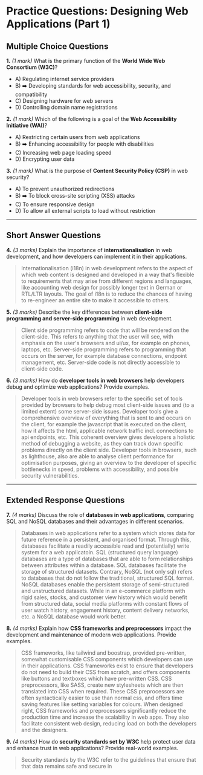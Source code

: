 # **Practice Questions: Designing Web Applications (Part 1)**

## **Multiple Choice Questions**

**1.** *(1 mark)* What is the primary function of the **World Wide Web Consortium (W3C)**?  
   - A) Regulating internet service providers  
   - B) ➡️ Developing standards for web accessibility, security, and compatibility  
   - C) Designing hardware for web servers  
   - D) Controlling domain name registrations  

**2.** *(1 mark)* Which of the following is a goal of the **Web Accessibility Initiative (WAI)**?  
   - A) Restricting certain users from web applications  
   - B) ➡️ Enhancing accessibility for people with disabilities  
   - C) Increasing web page loading speed  
   - D) Encrypting user data  

**3.** *(1 mark)* What is the purpose of **Content Security Policy (CSP)** in web security?  
   - A) To prevent unauthorized redirections  
   - B) ➡️ To block cross-site scripting (XSS) attacks  
   - C) To ensure responsive design  
   - D) To allow all external scripts to load without restriction  

---

## **Short Answer Questions**

**4.** *(3 marks)* Explain the importance of **internationalisation** in web development, and how developers can implement it in their applications.  
> Internationalisation (i18n) in web development refers to the aspect of which web content is designed and developed in a way that's flexible to requirements that may arise from different regions and languages, like accounting web design for possibly longer text in German or RTL/LTR layouts. The goal of i18n is to reduce the chances of having to re-engineer an entire site to make it accessible to others.


**5.** *(3 marks)* Describe the key differences between **client-side programming and server-side programming** in web development.  
> Client side programming refers to code that will be rendered on the client-side. This refers to anything that the user will  see, with emphasis on the user's browsers and ui/ux, for example on phones, laptops, etc. Server-side programming refers to programming that occurs on the server, for example database connections, endpoint management, etc. Server-side code is not directly accessible to client-side code.

**6.** *(3 marks)* How do **developer tools in web browsers** help developers debug and optimize web applications? Provide examples.  
> Developer tools in web browsers refer to the specific set of tools provided by browsers to help debug most client-side issues and (to a limited extent) some server-side issues. Developer tools give a comprehensive overview of everything that is sent to and occurs on the client, for example the javascript that is executed on the client, how it affects the html, applicable network traffic incl. connections to api endpoints, etc. This coherent overview gives developers a holistic method of debugging a website, as they can track down specific problems directly on the client side. Developer tools in browsers, such as lighthouse, also are able to analyse client performance for optimisation purposes, giving an overview to the developer of specific bottlenecks in speed, problems with accessibility, and possible security vulnerabilities.

---

## **Extended Response Questions**

**7.** *(4 marks)* Discuss the role of **databases in web applications**, comparing SQL and NoSQL databases and their advantages in different scenarios.  
> Databases in web applications refer to a system which stores data for future reference in a persistent, and organised format. Through this, databases facilitate a readily accessible read and (potentially) write system for a web applicatoin. SQL (structured query language) databases are a type of databases that are able to form relationships between attributes within a database. SQL databases facilitate the storage of structured datasets. Contrary, NoSQL (not only sql) refers to databases that do not follow the traditional, structured SQL format. NoSQL databases enable the persistent storage of semi-structured and unstructured datasets. While in an e-commerce platform with rigid sales, stocks, and customer view history which would benefit from structured data, social media platforms with constant flows of user watch history, engagement history, content delivery networks, etc. a NoSQL database would work better.


**8.** *(4 marks)* Explain how **CSS frameworks and preprocessors** impact the development and maintenance of modern web applications. Provide examples.  
> CSS frameworks, like tailwind and boostrap, provided pre-written, somewhat customisable CSS components which developers can use in their applications. CSS frameworks exist to ensure that developers do not need to build their CSS from scratch, and offers components like buttons and textboxes which have pre-written CSS. CSS preprocessors, like SASS, create new stylesheets which are then translated into CSS when required. These CSS preprocessors are often syntactically easier to use than normal css, and offers time saving features like setting variables for colours. When designed right, CSS frameworks and preprocessers significantly reduce the production time and increase the scalability in web apps. They also facilitate consistent web design, reducing load on both the developers and the designers.


**9.** *(4 marks)* How do **security standards set by W3C** help protect user data and enhance trust in web applications? Provide real-world examples.  
> Security standards by the W3C refer to the guidelines that ensure that that data remains safe and secure in 



























